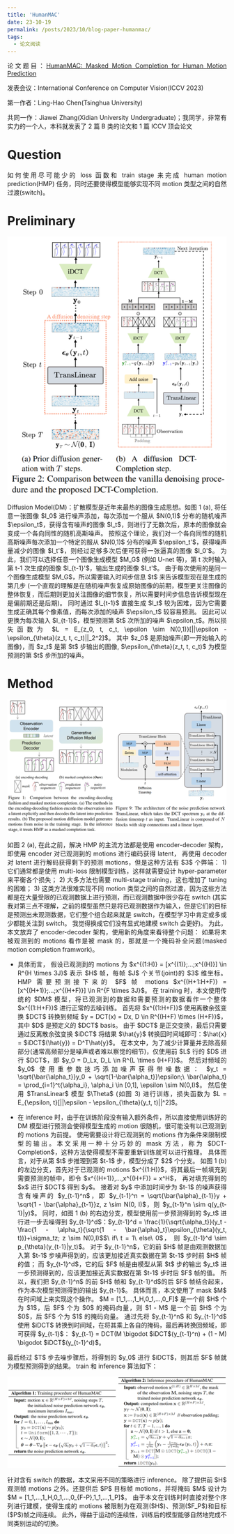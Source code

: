 ```yaml
---
title: 'HumanMAC'
date: 23-10-19
permalink: /posts/2023/10/blog-paper-humanmac/
tags:
  - 论文阅读
---
```


<p style="text-align:justify; text-justify:inter-ideograph;"> 论文题目：<a href="https://arxiv.org/abs/2302.03665" target="_blank" title="HumanMAC">HumanMAC: Masked Motion Completion for Human Motion Prediction</a></p>

发表会议：International Conference on Computer Vision(ICCV 2023)

第一作者：Ling-Hao Chen(Tsinghua University)

<p style="text-align:justify; text-justify:inter-ideograph;"> 共同一作：Jiawei Zhang(Xidian University Undergraduate)；我同学，非常有实力的一个人，本科就发表了 2 篇 B 类的论文和 1 篇 ICCV 顶会论文 </p>

Question
===
<p style="text-align:justify; text-justify:inter-ideograph;"> 如何使用尽可能少的 loss 函数和 train stage 来完成 human motion prediction(HMP) 任务，同时还要使得模型能够实现不同 motion 类型之间的自然过渡(switch)。 </p>

Preliminary
===

![Diffusion Model & HumanMAC model](/images/paper_HumanMAC_model.png)

<p style="text-align:justify; text-justify:inter-ideograph;"> Diffusion Model(DM)：扩散模型是近年来最热的图像生成思想。如图 1 (a),
将任意一张图像 $I_0$ 进行噪声添加，每次添加一个服从 $N(0,1)$ 分布的随机噪声 $\epsilon_t$，获得含有噪声的图像 $I_t$，则进行了无数次后，原本的图像就会变成一个各向同性的随机高斯噪声。
按照这个理论，我们对一个各向同性的随机高斯噪声每次添加一个特定的服从 $N(0,1)$ 分布的噪声 $\epsilon_t'$，获得噪声量减少的图像 $I_t'$，则经过足够多次后便可获得一张逼真的图像 $I_0'$。
为此，我们可以选择任意一个图像生成模型 $M_G$ (例如 U-net 等)，第 t 次时输入第 t-1 次生成的图像 $I_{t-1}'$，输出生成的图像 $I_t'$。
由于每次使用的是同一个图像生成模型 $M_G$，所以需要输入时间步信息 $t$ 来告诉模型现在是生成的第几步
(一个直观的理解是在随机噪声恢复成原始图像的前期，模型更关注图像的整体恢复，而后期则更加关注图像的细节恢复，所以需要时间步信息告诉模型现在是偏前期还是后期)。
同时通过 $I_{t-1}$ 直接生成 $I_t$ 较为困难，因为它需要生成正确其每个像素值，而每次添加的噪声 $\epsilon_t$ 较容易预测。
因此可以更换为每次输入 $I_{t-1}$，模型预测第 $t$ 次所加的噪声 $\epsilon_t$。所以损失函数为 $L = E_{z_0, t, c_t, \epsilon \sim N(0,1)}[||\epsilon - \epsilon_{\theta}(z_t, t, c_t)||_2^2]$。
其中 $z_0$ 是原始噪声(即一开始输入的图像)，而 $z_t$ 是第 $t$ 步输出的图像, $\epsilon_{\theta}(z_t, t, c_t)$ 为模型预测的第 $t$ 步所加的噪声。</p>

Method
===

![prior method & HumanMAC & TransLinear](/images/paper_HumanMAC_compare_model.png)

<p style="text-align:justify; text-justify:inter-ideograph;"> 如图 2 (a), 在此之前，解决 HMP 的主流方法都是使用 encoder-decoder 架构，即使用 encoder 对已观测到的 motions 进行编码获得 latent，
再使用 decoder 对 latent 进行解码获得剩下的预测 motions，但是这种方法有 $3$ 个弊端：
1) 它们通常都是使用 multi-loss 限制模型训练，这样就需要设计 hyper-parameter 来平衡各个损失；
2) 大多方法也需要 multi-stage training，这也增加了 tuning 的困难；
3) 这类方法很难实现不同 motion 类型之间的自然过渡，因为这些方法都是在大量受限的已观测数据上进行预测，而已观测数据中很少存在 switch
(其实我对第三点不理解，之前的模型虽然只是将已观测数据作为输入，但是它们的目标是预测出未观测数据，它们整个组合起来就是 switch，在模型学习中肯定或多或少都能关注到 switch。
我觉得换成它们没有显式地建模 switch 会更好)。
为此，本文放弃了 encoder-decoder 架构，使用新的角度来看待整个问题：
如果将未被观测到的 motions 看作是被 mask 的，那就是一个掩码补全问题(masked motion completion framwork)。</p>
<ul><li><p style="text-align:justify; text-justify:inter-ideograph;">具体而言，
假设已观测到的 motions 为 $x^{(1:H)} = [x^{(1)};...;x^{(H)}] \in R^{H \times 3J}$ 表示 $H$ 帧，每帧 $J$ 个关节(joint)的 $3$ 维坐标。
HMP 需要预测接下来的 $F$ 帧 motions $x^{(H+1:H+F)} = [x^{(H+1)};...;x^{(H+F)}] \in R^{F \times 3J}$。
在 training 时，本文使用传统的 $DM$ 模型，将已观测到的数据和需要预测的数据看作一个整体 $x^{(1:H+F)}$ 进行正常的去噪训练。
首先将 $x^{(1:H+F)}$ 使用离散余弦变换 $DCT$ 转换到频域 $y = DCT(x) = Dx, D \in R^{(H+F) \times (H+F)}$，其中 $D$ 是预定义的 $DCT$ basis。
由于 $DCT$ 是正交变换，最后只需要通过反离散余弦变换 $iDCT$ 将结果 $\hat{y}$ 转换回时间域即可：$\hat{x} = $iDCT$(\hat{y}) = D^T\hat{y}$。
在本文中，为了减少计算量并去除高频部分(通常高频部分是噪声或者难以察觉的细节)，仅使用前 $L$ 行的 $D$ 进行 $DCT$，即 $y_0 = D_Lx, D_L \in R^{L \times (H+F)}$。
然后对频域的 $y_0$ 使用重参数技巧添加噪声获得带噪数据：
$y_t = \sqrt{\bar{\alpha_t}}y_0 + \sqrt{1-\bar{\alpha_t}}\epsilon;\ \bar{\alpha_t} = \prod_{i=1}^t{\alpha_i}, \alpha_i \in [0,1], \epsilon \sim N(0,I)$。
然后使用 $TransLinear$ 模型 $\Theta$ (如图 3) 进行训练，损失函数为 $L = E_{\epsilon, t}[||\epsilon - \epsilon_{\theta}(y_t, t)||^2]$。</p></li>
<li><p style="text-align:justify; text-justify:inter-ideograph;">在 inference 时，由于在训练阶段没有输入额外条件，所以直接使用训练好的 DM 模型进行预测会使得模型生成的 motion 很随机，很可能没有以已观测到的 motions 为前提。
使用需要设计将已观测到的 motions 作为条件来限制模型的输出。本文采用一种十分巧妙的 mask 方法，称为 $DCT-Completion$，这种方法使得模型不需要重新训练就可以进行推理。
具体而言，对于从第 $t$ 步推理到第 $t-1$ 步，模型分成了 $2$ 个分支。
如图 1 (b) 的左边分支，首先对于已观测的 motions $x^{(1:H)}$，将其最后一帧填充到需要预测的帧中，即令 $x^{(H+1)},...,x^{(H+F)} = x^H$，
再对填充得到的 $x$ 进行 $DCT$ 得到 $y$。
接着对 $y$ 中添加时间步为 $t-1$ 的噪声获得含有噪声的 $y_{t-1}^n$，即 $y_{t-1}^n = \sqrt{\bar{\alpha}_{t-1}}y + \sqrt{1 - \bar{\alpha}_{t-1}}z, z \sim N(0, I)$，则 $y_{t-1}^n \sim q(y_{t-1}|y)$。
同时，如图 1 (b) 的右边分支，模型使用前一步预测得到的 $y_t$ 进行进一步去噪得到
$y_{t-1}^d$：$y_{t-1}^d = \frac{1}{\sqrt{\alpha_t}}(y_t - \frac{1 - \alpha_t}{\sqrt{1 - \bar{\alpha}_t}\epsilon_{\theta}(y_t, t))}+\sigma_tz; z \sim N(0,I)$$\ if\ t = 1\ else\ 0$，
则 $y_{t-1}^d \sim p_{\theta}(y_{t-1}|y_t)$。
对于 $y_{t-1}^n$，它的前 $H$ 帧是由观测数据加入第 $t-1$ 步噪声得到的，应该更加接近真实数据在第 $t-1$ 步时前 $H$ 帧的值；
而 $y_{t-1}^d$，它的后 $F$ 帧是由模型从第 $t$ 步的输出 $y_t$ 进一步预测得到的，应该更加接近真实数据在第 $t-1$ 步时后 $F$ 帧的值。
所以，我们把 $y_{t-1}^n$ 的前 $H$ 帧和 $y_{t-1}^d$的后 $F$ 帧结合起来，作为本次模型预测得到的输出 $y_{t-1}$。
具体而言，本文使用了 mask $M$ 在时间域上来实现这个操作。
$M = [1_1,...,1_H,0_1,...,0_F]$ 是一个前 $H$ 个为 $1$，后 $F$ 个为 $0$ 的掩码向量，则 $1 - M$ 是一个前 $H$ 个为 $0$，后 $F$ 个为 $1$ 的掩码向量。
通过先将 $y_{t-1}^n$ 和 $y_{t-1}^d$ 使用 $iDCT$ 转换到时间域，在将其乘上各自的掩码，最后再转换回频域，即可获得 $y_{t-1}$：
$y_{t-1} = DCT(M \bigodot $iDCT$(y_{t-1}^n) + (1 - M) \bigodot $iDCT$(y_{t-1}^d)$。</p></li></ul>

<p style="text-align:justify; text-justify:inter-ideograph;">最后经过 $T$ 步去噪步骤后，将得到的 $y_0$ 进行 $iDCT$，则其后 $F$ 帧就为模型预测得到的结果。
train 和 inference 算法如下：</p>

![HumanMAC train and inference algorithm](/images/paper_HumanMAC_algorithms.png)

<p style="text-align:justify; text-justify:inter-ideograph;">针对含有 switch 的数据，本文采用不同的策略进行 inference。
除了提供前 $H$ 观测帧 motions 之外。还提供后 $P$ 目标帧 motions，并将掩码 $M$ 设计为 $M = [1_1,...,1_H,0_1,...,0_{F-P},1_1,...,1_P]$。
由于本文在训练时时直接对整个序列进行建模，使得生成的 motions 被限制为在观测($H$)、预测($F_P$)和目标($P$)帧之间连续。
此外，得益于运动的连续性，训练后的模型能够自然地完成不同类别运动的切换。</p>